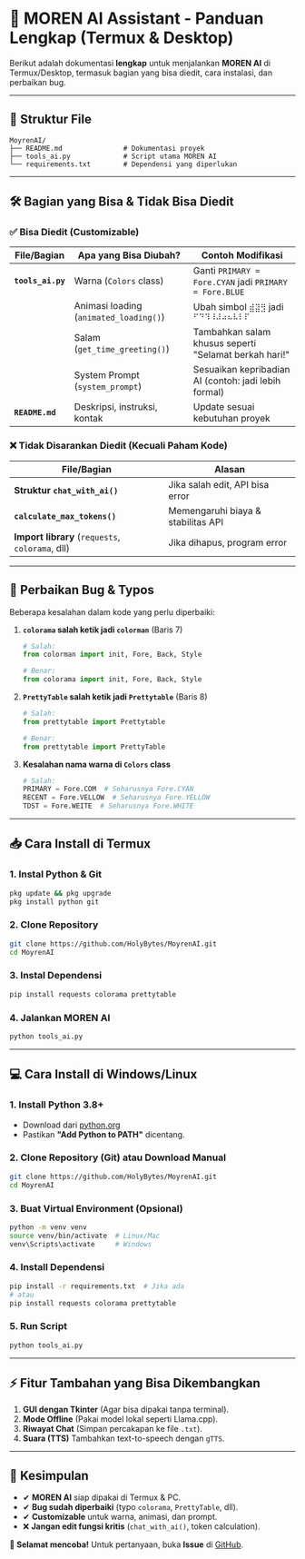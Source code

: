 # **📌 MOREN AI Assistant - Panduan Lengkap (Termux & Desktop)**

Berikut adalah dokumentasi **lengkap** untuk menjalankan **MOREN AI** di Termux/Desktop, termasuk bagian yang bisa diedit, cara instalasi, dan perbaikan bug.

---

## **📂 Struktur File**
```
MoyrenAI/
├── README.md               # Dokumentasi proyek
├── tools_ai.py             # Script utama MOREN AI
└── requirements.txt        # Dependensi yang diperlukan
```

---

## **🛠️ Bagian yang Bisa & Tidak Bisa Diedit**

### **✅ Bisa Diedit (Customizable)**
| **File/Bagian**          | **Apa yang Bisa Diubah?**                  | **Contoh Modifikasi** |
|--------------------------|--------------------------------------------|-----------------------|
| **`tools_ai.py`**        | Warna (`Colors` class)                    | Ganti `PRIMARY = Fore.CYAN` jadi `PRIMARY = Fore.BLUE` |
|                          | Animasi loading (`animated_loading()`)     | Ubah simbol `⣾⣽⣻` jadi `⠋⠙⠹⠸⠼⠴⠦⠧⠇⠏` |
|                          | Salam (`get_time_greeting()`)              | Tambahkan salam khusus seperti "Selamat berkah hari!" |
|                          | System Prompt (`system_prompt`)            | Sesuaikan kepribadian AI (contoh: jadi lebih formal) |
| **`README.md`**          | Deskripsi, instruksi, kontak               | Update sesuai kebutuhan proyek |

### **❌ Tidak Disarankan Diedit (Kecuali Paham Kode)**
| **File/Bagian**          | **Alasan**                                |
|--------------------------|-------------------------------------------|
| **Struktur `chat_with_ai()`** | Jika salah edit, API bisa error |
| **`calculate_max_tokens()`**  | Memengaruhi biaya & stabilitas API |
| **Import library** (`requests`, `colorama`, dll) | Jika dihapus, program error |

---

## **🔧 Perbaikan Bug & Typos**
Beberapa kesalahan dalam kode yang perlu diperbaiki:
1. **`colorama` salah ketik jadi `colorman`** (Baris 7)  
   ```python
   # Salah:
   from colorman import init, Fore, Back, Style
   
   # Benar:
   from colorama import init, Fore, Back, Style
   ```
2. **`PrettyTable` salah ketik jadi `Prettytable`** (Baris 8)  
   ```python
   # Salah:
   from prettytable import Prettytable
   
   # Benar:
   from prettytable import PrettyTable
   ```
3. **Kesalahan nama warna di `Colors` class**  
   ```python
   # Salah:
   PRIMARY = Fore.COM  # Seharusnya Fore.CYAN
   RECENT = Fore.VELLOW  # Seharusnya Fore.YELLOW
   TDST = Fore.WEITE  # Seharusnya Fore.WHITE
   ```

---

## **📥 Cara Install di Termux**
### **1. Instal Python & Git**
```bash
pkg update && pkg upgrade
pkg install python git
```

### **2. Clone Repository**
```bash
git clone https://github.com/HolyBytes/MoyrenAI.git
cd MoyrenAI
```

### **3. Instal Dependensi**
```bash
pip install requests colorama prettytable
```

### **4. Jalankan MOREN AI**
```bash
python tools_ai.py
```

---

## **💻 Cara Install di Windows/Linux**
### **1. Install Python 3.8+**
- Download dari [python.org](https://www.python.org/downloads/)  
- Pastikan **"Add Python to PATH"** dicentang.

### **2. Clone Repository (Git) atau Download Manual**
```bash
git clone https://github.com/HolyBytes/MoyrenAI.git
cd MoyrenAI
```

### **3. Buat Virtual Environment (Opsional)**
```bash
python -m venv venv
source venv/bin/activate  # Linux/Mac
venv\Scripts\activate     # Windows
```

### **4. Install Dependensi**
```bash
pip install -r requirements.txt  # Jika ada
# atau
pip install requests colorama prettytable
```

### **5. Run Script**
```bash
python tools_ai.py
```

---

## **⚡ Fitur Tambahan yang Bisa Dikembangkan**
1. **GUI dengan Tkinter** (Agar bisa dipakai tanpa terminal).  
2. **Mode Offline** (Pakai model lokal seperti Llama.cpp).  
3. **Riwayat Chat** (Simpan percakapan ke file `.txt`).  
4. **Suara (TTS)** Tambahkan text-to-speech dengan `gTTS`.  

---

## **📌 Kesimpulan**
- ✔ **MOREN AI** siap dipakai di Termux & PC.  
- ✔ **Bug sudah diperbaiki** (typo `colorama`, `PrettyTable`, dll).  
- ✔ **Customizable** untuk warna, animasi, dan prompt.  
- ❌ **Jangan edit fungsi kritis** (`chat_with_ai()`, token calculation).  

**🚀 Selamat mencoba!** Untuk pertanyaan, buka **Issue** di [GitHub](https://github.com/HolyBytes/MoyrenAI).
